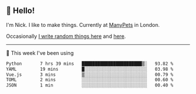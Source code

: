 ## 👋 Hello! 

I'm Nick. I like to make things. Currently at [ManyPets](https://manypets.com) in London.

Occasionally [I write random things here](https://nicksnell.com) and [here](https://twitter.com/nicksnell).

-------

🚀 This week I've been using

<!--START_SECTION:waka-->

```txt
Python       7 hrs 39 mins   ███████████████████████▒░   93.82 %
YAML         19 mins         █░░░░░░░░░░░░░░░░░░░░░░░░   03.98 %
Vue.js       3 mins          ▒░░░░░░░░░░░░░░░░░░░░░░░░   00.79 %
TOML         2 mins          ░░░░░░░░░░░░░░░░░░░░░░░░░   00.60 %
JSON         1 min           ░░░░░░░░░░░░░░░░░░░░░░░░░   00.40 %
```

<!--END_SECTION:waka-->
